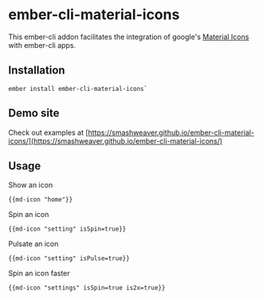 # ember-cli-material-icons

This ember-cli addon facilitates the integration of google's [Material Icons](https://material.io/icons/) with ember-cli apps.

## Installation

```
ember install ember-cli-material-icons`
```

## Demo site
Check out examples at [https://smashweaver.github.io/ember-cli-material-icons/](https://smashweaver.github.io/ember-cli-material-icons/)

## Usage

Show an icon
```
{{md-icon "home"}}
```

Spin an icon
```
{{md-icon "setting" isSpin=true}}
```

Pulsate an icon
```
{{md-icon "setting" isPulse=true}}
```

Spin an icon faster
```
{{md-icon "settings" isSpin=true is2x=true}}
```
